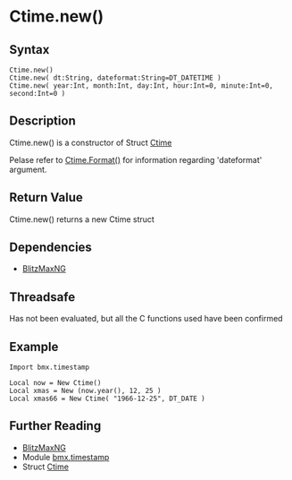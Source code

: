 # Ctime.new()

## Syntax
```
Ctime.new()
Ctime.new( dt:String, dateformat:String=DT_DATETIME )
Ctime.new( year:Int, month:Int, day:Int, hour:Int=0, minute:Int=0, second:Int=0 )
``` 

## Description

Ctime.new() is a constructor of Struct [Ctime](Ctime.md)

Pelase refer to [Ctime.Format()](Ctime_format.md) for information regarding 'dateformat' argument.

## Return Value
Ctime.new() returns a new Ctime struct

## Dependencies
* [BlitzMaxNG](https://blitzmax.org)

## Threadsafe
Has not been evaluated, but all the C functions used have been confirmed

## Example
```
Import bmx.timestamp

Local now = New Ctime()
Local xmas = New (now.year(), 12, 25 ) 
Local xmas66 = New Ctime( "1966-12-25", DT_DATE )
```

## Further Reading
* [BlitzMaxNG](https://blitzmax.org)
* Module [bmx.timestamp](../README.md)
* Struct [Ctime](Ctime.md)
